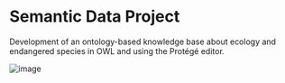 # Semantic Data Project 

Development of an ontology-based knowledge base about ecology and endangered species in OWL and using the Protégé editor.

![image](https://user-images.githubusercontent.com/42507973/152272003-bc8d1b8b-9ee7-4e63-8344-54a431733d99.png)

